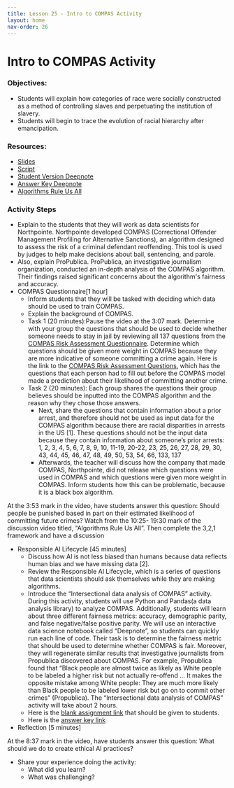 ```yaml
---
title: Lesson 25 - Intro to COMPAS Activity
layout: home
nav-order: 26
---
```


# Intro to COMPAS Activity

### Objectives:
- Students will explain how categories of race were socially constructed as a method of controlling slaves and perpetuating the institution of slavery. 
- Students will begin to trace the evolution of racial hierarchy after emancipation. 

### Resources:
- <a href = "https://drive.google.com/file/d/17U-g539ZeYwmyPFMGfBROI5MaHzIKLXL/view?usp=drive_link">Slides</a>
- <a href = "https://docs.google.com/document/d/1E3XNO6LOxWADAfIgwD89pC7pKMQshVBtjVEYYYYdRnk/edit?tab=t.0">Script</a>
- <a href = "https://deepnote.com/workspace/data-activism-2024-72fc3bef-ee31-4913-b181-743e47f73b00/project/Analyzing-the-COMPAS-Recidivism-Algorithm-d7d4016f-d809-49b4-b7ba-4a028f345149/notebook/notebook-aae74e807af948b0ac2dd27b272c7777">Student Version Deepnote</a>
- <a href = "https://deepnote.com/workspace/data-activism-2024-72fc3bef-ee31-4913-b181-743e47f73b00/project/ANSWER-KEY-for-EAAI-Analyzing-the-COMPAS-Recidivism-Algorithm-Duplicate-Duplicate-15dc95c3-2335-4634-863e-4130c7b6237d/notebook/notebook-22641331ebb749e39a1a4c2ed19a033e">Answer Key Deepnote</a>
- <a href = "https://www.youtube.com/watch?v=NFF_wj5jmiQ&authuser=0">Algorithms Rule Us All</a>

### Activity Steps

- Explain to the students that they will work as data scientists for Northpointe. Northpointe developed COMPAS (Correctional Offender Management Profiling for Alternative Sanctions), an algorithm designed to assess the risk of a criminal defendant reoffending. This tool is used by judges to help make decisions about bail, sentencing, and parole. 
- Also, explain ProPublica. ProPublica, an investigative journalism organization, conducted an in-depth analysis of the COMPAS algorithm. Their findings raised significant concerns about the algorithm's fairness and accuracy.
- COMPAS Questionnaire[1 hour]
    - Inform students that they will be tasked with deciding which data should be used to train COMPAS.
    - Explain the background of COMPAS.
    -  Task 1 (20 minutes):Pause the video at the 3:07 mark.  Determine with your group the questions that should be used to decide whether someone needs to stay in jail by reviewing all 137 questions from the <a href = "https://www.documentcloud.org/documents/2702103-Sample-Risk-Assessment-COMPAS-CORE.html">COMPAS Risk Assessment Questionnaire</a>. Determine which questions should be given more weight in COMPAS because they are more indicative of someone committing a crime again. Here is the link to the <a href = "https://www.documentcloud.org/documents/2702103-Sample-Risk-Assessment-COMPAS-CORE.html">COMPAS Risk Assessment Questions</a>, which has the questions that each person had to fill out before the COMPAS model made a prediction about their likelihood of committing another crime.
    - Task 2 (20 minutes): Each group shares the questions their group believes should be inputted into the COMPAS algorithm and the reason why they chose those answers.
        -  Next, share the questions that contain information about a prior arrest, and therefore should not be used as input data for the COMPAS algorithm because there are racial disparities in arrests in the US [1]. These questions should not be the input data because they contain information about someone’s prior arrests: 1, 2, 3, 4, 5, 6, 7, 8, 9, 10, 11-19, 20-22, 23, 25, 26, 27, 28, 29, 30, 43, 44, 45, 46, 47, 48, 49, 50, 53, 54, 66, 133, 137
        -  Afterwards, the teacher will discuss how the company that made COMPAS, Northpointe, did not release which questions were used in COMPAS and which questions were given more weight in COMPAS. Inform students how this can be problematic, because it is a black box algorithm.

At the 3:53 mark in the video, have students answer this question: Should people be punished based in part on their estimated likelihood of committing future crimes? 
Watch from the 10:25- 19:30 mark of the discussion video titled, “Algorithms Rule Us All”. Then complete the 3,2,1 framework and have a discussion

- Responsible AI Lifecycle [45 minutes]
    - Discuss how AI is not less biased than humans because data reflects human bias and we have missing data [2].
    - Review the Responsible AI Lifecycle, which is a series of questions that data scientists should ask themselves while they are making algorithms.
    - Introduce the “Intersectional data analysis of COMPAS” activity. During this activity, students will use Python and Pandas(a data analysis library) to analyze COMPAS. Additionally, students will learn about three different fairness metrics: accuracy, demographic parity, and false negative/false positive parity. We will use an interactive data science notebook called “Deepnote”, so students can quickly run each line of code. Their task is to determine the fairness metric that should be used to determine whether COMPAS is fair. Moreover, they will regenerate similar results that investigative journalists from Propublica discovered about COMPAS. For example, Propublica found that “Black people are almost twice as likely as White people to be labeled a higher risk but not actually re-offend ... It makes the opposite mistake among White people: They are much more likely than Black people to be labeled lower risk but go on to commit other crimes” (Propublica). The “Intersectional data analysis of COMPAS” activity will take about 2 hours.
    - Here is the <a href = "https://deepnote.com/workspace/data-activism-2024-72fc3bef-ee31-4913-b181-743e47f73b00/project/Analyzing-the-COMPAS-Recidivism-Algorithm-d7d4016f-d809-49b4-b7ba-4a028f345149/notebook/notebook-aae74e807af948b0ac2dd27b272c7777">blank assignment link</a> that should be given to students.
    - Here is the <a href = "https://deepnote.com/workspace/data-activism-2024-72fc3bef-ee31-4913-b181-743e47f73b00/project/ANSWER-KEY-for-EAAI-Analyzing-the-COMPAS-Recidivism-Algorithm-Duplicate-Duplicate-15dc95c3-2335-4634-863e-4130c7b6237d/notebook/notebook-22641331ebb749e39a1a4c2ed19a033e">answer key link</a>
- Reflection [5 minutes]

At the 8:37 mark in the video, have students answer this question: What should we do to create ethical AI practices? 
- Share your experience doing the activity:
    - What did you learn?
    - What was challenging?
